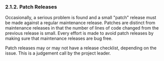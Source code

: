 ### 2\.1\.2\. Patch Releases



Occasionally, a serious problem is found and a small "patch" release
must be made against a regular maintenance release. Patches are distinct
from maintenance releases in that the number of lines of code changed
from the previous release is small. Every effort is made to avoid
patch releases by making sure that maintenance releases are bug free.




Patch releases may or may not have a release checklist, depending on the
issue. This is a judgement call by the project leader.




